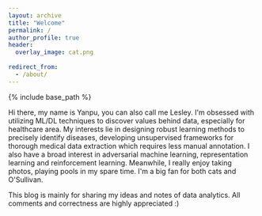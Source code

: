```yaml
---
layout: archive
title: "Welcome"
permalink: /
author_profile: true
header: 
  overlay_image: cat.png
  
redirect_from:
  - /about/
---
```


{% include base_path %}

 Hi there, my name is Yanpu, you can also call me Lesley. I'm obsessed with utilizing ML/DL techniques to discover values behind data, especially for healthcare area. My interests lie in designing robust learning methods to precisely identify diseases, developing unsupervised frameworks for thorough medical data extraction which requires less manual annotation. I also have a broad interest in adversarial machine learning, representation learning and reinforcement learning. Meanwhile, I really enjoy taking photos, playing pools in my spare time. I'm a big fan for both cats and O'Sullivan. 

 This blog is mainly for sharing my ideas and notes of data analytics. All comments and correctness are highly appreciated :)